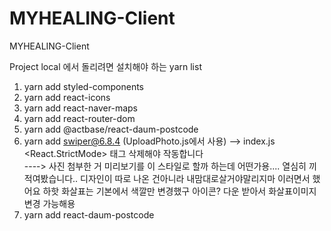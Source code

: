 # MYHEALING-Client
MYHEALING-Client

Project local 에서 돌리려면 설치해야 하는 yarn list 
1. yarn add styled-components
2. yarn add react-icons
3. yarn add react-naver-maps
4. yarn add react-router-dom
5. yarn add @actbase/react-daum-postcode
6. yarn add swiper@6.8.4 (UploadPhoto.js에서 사용) --> index.js <React.StrictMode> 태그 삭제해야 작동합니다  
----> 사진 첨부한 거 미리보기를 이 스타일로 할까 하는데 어떤가용.... 열심히 끼적여봤습니다.. 디자인이 따로 나온 건아니라 내맘대로살거야말리지마 이러면서 했어요 하핫 화살표는 기본에서 색깔만 변경했구 아이콘? 다운 받아서 화살표이미지 변경 가능해용  
7. yarn add react-daum-postcode
